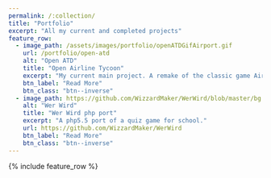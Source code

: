 ```yaml
---
permalink: /:collection/
title: "Portfolio"
excerpt: "All my current and completed projects"
feature_row:
  - image_path: /assets/images/portfolio/openATDGifAirport.gif
    url: /portfolio/open-atd
    alt: "Open ATD"
    title: "Open Airline Tycoon"
    excerpt: "My current main project. A remake of the classic game Airline Tycoon Deluxe."
    btn_label: "Read More"
    btn_class: "btn--inverse"
  - image_path: https://github.com/WizzardMaker/WerWird/blob/master/bg.jpg
    alt: "Wer Wird"
    title: "Wer Wird php port"
    excerpt: "A php5.5 port of a quiz game for school."
    url: https://github.com/WizzardMaker/WerWird
    btn_label: "Read More"
    btn_class: "btn--inverse"
---
```


{% include feature_row %}